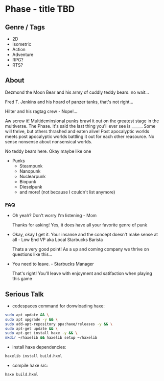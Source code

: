 # Phase - title TBD

## Genre / Tags

- 2D
- Isometric
- Action
- Adventure
- RPG?
- RTS?

## About

Dezmond the Moon Bear and his army of cuddly teddy bears. no wait...

Fred T. Jenkins and his hoard of panzer tanks, that's not right...

Hilter and his ragtag crew - Nope!...

Aw screw it! Multideminsional punks brawl it out on the greatest stage in the multiverse.
The Phase. It's said the last thing you'll ever see is _____. Some will thrive, but others thrashed and eaten alive!
Post apocalyptic worlds meets post apocalyptic worlds battling it out for each other reasource.
No sense nonsense about nonsensical worlds.

No teddy bears here. Okay maybe like one

- Punks
  - Steampunk
  - Nanopunk
  - Nuclearpunk
  - Biopunk
  - Dieselpunk
  - and more! (not because I couldn't list anymore)

### FAQ

- Oh yeah? Don't worry I'm listening - Mom

  Thanks for asking! Yes, it does have all your favorite genre of punk

- Okay, okay I get it. Your insanse and the concept doesn't make sense at all - Low End VP aka Local Starbucks Barista

  Thats a very good point! As a up and coming company we thrive on questions like this...

- You need to leave. - Starbucks Manager

  That's right! You'll leave with enjoyment and satifaction when playing this game

## Serious Talk

- codespaces command for donwloading haxe:

```sh
sudo apt update && \
sudo apt upgrade -y && \
sudo add-apt-repository ppa:haxe/releases -y && \
sudo apt-get update && \
sudo apt-get install haxe -y && \
mkdir ~/haxelib && haxelib setup ~/haxelib
```

- install haxe dependencies:

```sh
haxelib install build.hxml
```

- compile haxe src:

```sh
haxe build.hxml
```
